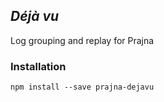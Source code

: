 ## *Déjà vu*
Log grouping and replay for Prajna

### Installation
```shell
npm install --save prajna-dejavu
```
